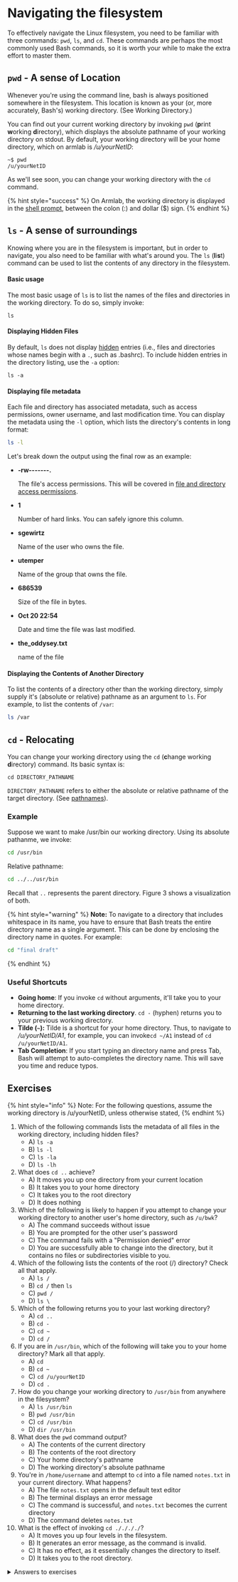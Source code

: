 # Navigating the filesystem

To effectively navigate the Linux filesystem, you need to be familiar with three commands: `pwd`, `ls`, and `cd`. These commands are perhaps the most commonly used Bash commands, so it is worth your while to make the extra effort to master them.

## **`pwd` - A sense of Location**

Whenever you're using the command line, bash is always positioned somewhere in the filesystem. This location is known as your (or, more accurately, Bash's) working directory. (See Working Directory.)

You can find out your current working directory by invoking `pwd` (**p**rint **w**orking **d**irectory), which displays the absolute pathname of your working directory on stdout. By default, your working directory will be your home directory, which on armlab is _/u/yourNetID_:

```
~$ pwd
/u/yourNetID
```

As we'll see soon, you can change your working directory with the `cd` command.

{% hint style="success" %}
On Armlab, the working directory is displayed in the [shell prompt](../warm-up-commands.md#shell-prompt), between the colon (:) and dollar ($) sign.&#x20;
{% endhint %}

## **`ls` - A sense of surroundings**

Knowing where you are in the filesystem is important, but in order to navigate, you also need to be familiar with what's around you. The `ls` (**l**i**s**t) command can be used to list the contents of any directory in the filesystem. &#x20;

#### Basic usage

The most basic usage of `ls` is to list the names of the files and directories in the working directory. To do so, simply invoke:

```
ls
```

#### Displaying Hidden Files

By default, `ls` does not display [hidden](../filesystem/notable-directories.md#hidden-files-directories) entries (i.e., files and directories whose names begin with a `.`, such as .bashrc). To include hidden entries in the directory listing, use the `-a` option:

```
ls -a
```

#### Displaying file metadata

Each file and directory has associated metadata, such as access permissions, owner username, and last modification time. You can display the metadata using the `-l` option, which lists the directory's contents in long format:

```bash
ls -l
```

Let's break down the output using the final row as an example:&#x20;

*   **-rw-------.**&#x20;

    The file's access permissions. This will be covered in [file and directory access permissions](../file-and-directory-access-permissions.md).&#x20;
*   **1**

    Number of hard links. You can safely ignore this column.&#x20;
*   **sgewirtz**&#x20;

    Name of the user who owns the file.&#x20;
*   **utemper**&#x20;

    Name of the group that owns the file.&#x20;
*   **686539**

    Size of the file in bytes.&#x20;
*   **Oct 20 22:54**

    Date and time the file was last modified.&#x20;
*   **the\_oddysey.txt**

    &#x20;   name of the file

#### Displaying the Contents of Another Directory

To list the contents of a directory other than the working directory, simply supply it's (absolute or relative) pathname as an argument to `ls`. For example, to list the contents of `/var`:

```bash
ls /var
```

## **`cd` - Relocating**

You can change your working directory using the `cd` (**c**hange working **d**irectory) command. Its basic syntax is:

```
cd DIRECTORY_PATHNAME
```

`DIRECTORY_PATHNAME` refers to either the absolute or relative pathname of the target directory. (See [pathnames](../filesystem/pathnames.md)).&#x20;

### Example&#x20;

Suppose we want to make /usr/bin our working directory. Using its absolute pathanme, we invoke:

```bash
cd /usr/bin
```

Relative pathname:

```bash
cd ../../usr/bin
```

Recall that `..` represents the parent directory. Figure 3 shows a visualization of both.

{% hint style="warning" %}
**Note:** To navigate to a directory that includes whitespace in its name, you have to ensure that Bash treats the entire directory name as a single argument. This can be done by enclosing the directory name in quotes. For example:

```bash
cd "final draft"
```
{% endhint %}

### **Useful Shortcuts**

* **Going home**: If you invoke `cd` without arguments, it'll take you to your home directory.&#x20;
* **Returning to the last working directory**. `cd -` (hyphen) returns you to your previous working directory.&#x20;
* **Tilde (`~`):** Tilde is a shortcut for your home directory. Thus, to navigate to _/u/yourNetID/A1_, for example, you can invoke`cd ~/A1` instead of `cd /u/yourNetID/A1`.
* **Tab Completion**: If you start typing an directory name and press Tab, Bash will attempt to auto-completes the directory name. This will save you time and reduce typos.

## Exercises

{% hint style="info" %}
Note: For the following questions, assume the working directory is /u/yourNetID, unless otherwise stated,&#x20;
{% endhint %}

1. Which of the following commands lists the metadata of all files in the working directory, including hidden files?
   * A) `ls -a`
   * B) `ls -l`
   * C) `ls -la`
   * D) `ls -lh`
2. What does `cd ..` achieve?
   * A) It moves you up one directory from your current location
   * B) It takes you to your home directory
   * C) It takes you to the root directory
   * D) It does nothing
3. Which of the following is likely to happen if you attempt to change your working directory to another user's home directory, such as `/u/bwk`?
   * A) The command succeeds without issue
   * B) You are prompted for the other user's password
   * C) The command fails with a "Permission denied" error
   * D) You are successfully able to change into the directory, but it contains no files or subdirectories visible to you.
4. Which of the following lists the contents of the root (/) directory? Check all that apply.
   * A) `ls /`
   * B) `cd /` then `ls`
   * C) `pwd /`
   * D) `ls \`
5. Which of the following returns you to your last working directory?
   * A) `cd ..`
   * B) `cd -`
   * C) `cd ~`
   * D) `cd /`
6. If you are in `/usr/bin`, which of the following will take you to your home directory? Mark all that apply.
   * A) `cd`
   * B) `cd ~`
   * C) `cd /u/yourNetID`
   * D) `cd .`
7. How do you change your working directory to `/usr/bin` from anywhere in the filesystem?
   * A) `ls /usr/bin`
   * B) `pwd /usr/bin`
   * C) `cd /usr/bin`
   * D) `dir /usr/bin`
8. What does the `pwd` command output?
   * A) The contents of the current directory
   * B) The contents of the root directory
   * C) Your home directory's pathname
   * D) The working directory's absolute pathname
9. You're in `/home/username` and attempt to `cd` into a file named `notes.txt` in your current directory. What happens?
   * A) The file `notes.txt` opens in the default text editor
   * B) The terminal displays an error message
   * C) The command is successful, and `notes.txt` becomes the current directory
   * D) The command deletes `notes.txt`
10. What is the effect of invoking `cd ././././`?
    * A) It moves you up four levels in the filesystem.&#x20;
    * B) It generates an error message, as the command is invalid.
    * C) It has no effect, as it essentially changes the directory to itself.
    * D) It takes you to the root directory.

<details>

<summary>Answers to exercises</summary>

1. &#x20; C
2. &#x20; A
3. &#x20; C
4. &#x20; A and B
5. &#x20; B
6. &#x20; A, B, and C
7. &#x20; C
8. &#x20; D
9. &#x20; B
10. C

</details>
